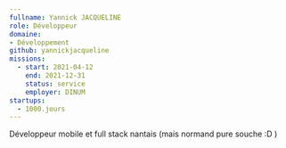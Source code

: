 ```yaml
---
fullname: Yannick JACQUELINE
role: Développeur
domaine:
- Développement
github: yannickjacqueline
missions:
  - start: 2021-04-12
    end: 2021-12-31
    status: service
    employer: DINUM
startups:
  - 1000.jours
---
```


Développeur mobile et full stack nantais (mais normand pure souche :D )
